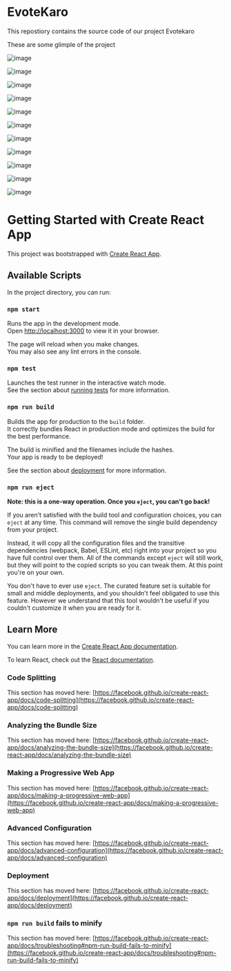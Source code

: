 # EvoteKaro
This repostiory contains the source code of our project Evotekaro

These are some glimple of the project 

![image](https://github.com/AdityaKumarRaushan/EvoteKaro/assets/97014813/27159bbb-9d73-4bcf-a8fb-4f9c9c78830e)

![image](https://github.com/AdityaKumarRaushan/EvoteKaro/assets/97014813/690766ed-2bd5-419a-9f14-e229ff2ec3f2)

![image](https://github.com/AdityaKumarRaushan/EvoteKaro/assets/97014813/dd45230c-f8bd-4864-9c74-2526b95449f5)

![image](https://github.com/AdityaKumarRaushan/EvoteKaro/assets/97014813/e4816642-e997-4bde-b8d1-4ff89f34fddf)

![image](https://github.com/AdityaKumarRaushan/EvoteKaro/assets/97014813/2442b5d0-0fe9-4ed2-ab44-d7fb7ae1a614)

![image](https://github.com/AdityaKumarRaushan/EvoteKaro/assets/97014813/dfb1948b-6378-49bc-8465-a2af0747f8ca)

![image](https://github.com/AdityaKumarRaushan/EvoteKaro/assets/97014813/a2107e4e-c535-476b-8d29-a04c7fde6791)

![image](https://github.com/AdityaKumarRaushan/EvoteKaro/assets/97014813/76b224f0-dfb7-481b-bb1e-4ce8dcce9622)

![image](https://github.com/AdityaKumarRaushan/EvoteKaro/assets/97014813/edb2ae85-a793-4c4b-a4ad-fdca85a5707c)

![image](https://github.com/AdityaKumarRaushan/EvoteKaro/assets/97014813/8223ef42-fc09-4a70-84dd-25818c335c50)

![image](https://github.com/AdityaKumarRaushan/EvoteKaro/assets/97014813/f62a9808-6eec-43ae-b017-f533522b0b08)

# Getting Started with Create React App

This project was bootstrapped with [Create React App](https://github.com/facebook/create-react-app).

## Available Scripts

In the project directory, you can run:

### `npm start`

Runs the app in the development mode.\
Open [http://localhost:3000](http://localhost:3000) to view it in your browser.

The page will reload when you make changes.\
You may also see any lint errors in the console.

### `npm test`

Launches the test runner in the interactive watch mode.\
See the section about [running tests](https://facebook.github.io/create-react-app/docs/running-tests) for more information.

### `npm run build`

Builds the app for production to the `build` folder.\
It correctly bundles React in production mode and optimizes the build for the best performance.

The build is minified and the filenames include the hashes.\
Your app is ready to be deployed!

See the section about [deployment](https://facebook.github.io/create-react-app/docs/deployment) for more information.

### `npm run eject`

**Note: this is a one-way operation. Once you `eject`, you can't go back!**

If you aren't satisfied with the build tool and configuration choices, you can `eject` at any time. This command will remove the single build dependency from your project.

Instead, it will copy all the configuration files and the transitive dependencies (webpack, Babel, ESLint, etc) right into your project so you have full control over them. All of the commands except `eject` will still work, but they will point to the copied scripts so you can tweak them. At this point you're on your own.

You don't have to ever use `eject`. The curated feature set is suitable for small and middle deployments, and you shouldn't feel obligated to use this feature. However we understand that this tool wouldn't be useful if you couldn't customize it when you are ready for it.

## Learn More

You can learn more in the [Create React App documentation](https://facebook.github.io/create-react-app/docs/getting-started).

To learn React, check out the [React documentation](https://reactjs.org/).

### Code Splitting

This section has moved here: [https://facebook.github.io/create-react-app/docs/code-splitting](https://facebook.github.io/create-react-app/docs/code-splitting)

### Analyzing the Bundle Size

This section has moved here: [https://facebook.github.io/create-react-app/docs/analyzing-the-bundle-size](https://facebook.github.io/create-react-app/docs/analyzing-the-bundle-size)

### Making a Progressive Web App

This section has moved here: [https://facebook.github.io/create-react-app/docs/making-a-progressive-web-app](https://facebook.github.io/create-react-app/docs/making-a-progressive-web-app)

### Advanced Configuration

This section has moved here: [https://facebook.github.io/create-react-app/docs/advanced-configuration](https://facebook.github.io/create-react-app/docs/advanced-configuration)

### Deployment

This section has moved here: [https://facebook.github.io/create-react-app/docs/deployment](https://facebook.github.io/create-react-app/docs/deployment)

### `npm run build` fails to minify

This section has moved here: [https://facebook.github.io/create-react-app/docs/troubleshooting#npm-run-build-fails-to-minify](https://facebook.github.io/create-react-app/docs/troubleshooting#npm-run-build-fails-to-minify)
